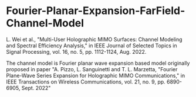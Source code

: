 # Fourier-Planar-Expansion-FarField-Channel-Model
L. Wei et al., "Multi-User Holographic MIMO Surfaces: Channel Modeling and Spectral Efficiency Analysis," in IEEE Journal of Selected Topics in Signal Processing, vol. 16, no. 5, pp. 1112-1124, Aug. 2022.

The channel model is Fourier planar wave expansion based model originally proposed in paper "A. Pizzo, L. Sanguinetti and T. L. Marzetta, "Fourier Plane-Wave Series Expansion for Holographic MIMO Communications," in IEEE Transactions on Wireless Communications, vol. 21, no. 9, pp. 6890-6905, Sept. 2022"
